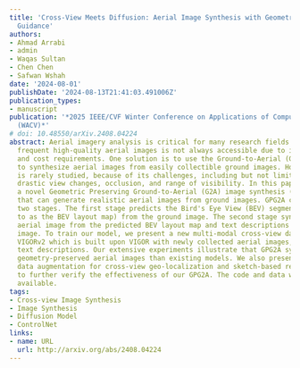 ```yaml
---
title: 'Cross-View Meets Diffusion: Aerial Image Synthesis with Geometry and Text
  Guidance'
authors:
- Ahmad Arrabi
- admin
- Waqas Sultan
- Chen Chen
- Safwan Wshah
date: '2024-08-01'
publishDate: '2024-08-13T21:41:03.491006Z'
publication_types:
- manuscript
publication: '*2025 IEEE/CVF Winter Conference on Applications of Computer Vision
  (WACV)*'
# doi: 10.48550/arXiv.2408.04224
abstract: Aerial imagery analysis is critical for many research fields. However, obtaining
  frequent high-quality aerial images is not always accessible due to its high effort
  and cost requirements. One solution is to use the Ground-to-Aerial (G2A) technique
  to synthesize aerial images from easily collectible ground images. However, G2A
  is rarely studied, because of its challenges, including but not limited to, the
  drastic view changes, occlusion, and range of visibility. In this paper, we present
  a novel Geometric Preserving Ground-to-Aerial (G2A) image synthesis (GPG2A) model
  that can generate realistic aerial images from ground images. GPG2A consists of
  two stages. The first stage predicts the Bird's Eye View (BEV) segmentation (referred
  to as the BEV layout map) from the ground image. The second stage synthesizes the
  aerial image from the predicted BEV layout map and text descriptions of the ground
  image. To train our model, we present a new multi-modal cross-view dataset, namely
  VIGORv2 which is built upon VIGOR with newly collected aerial images, maps, and
  text descriptions. Our extensive experiments illustrate that GPG2A synthesizes better
  geometry-preserved aerial images than existing models. We also present two applications,
  data augmentation for cross-view geo-localization and sketch-based region search,
  to further verify the effectiveness of our GPG2A. The code and data will be publicly
  available.
tags:
- Cross-view Image Synthesis
- Image Synthesis
- Diffusion Model
- ControlNet
links:
- name: URL
  url: http://arxiv.org/abs/2408.04224
---
```

